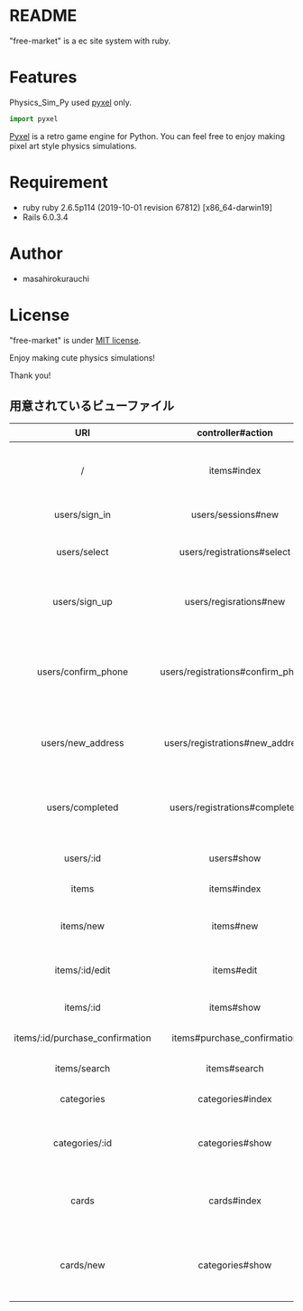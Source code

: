 # README

"free-market" is a ec site system with ruby.
 
 
# Features
 
Physics_Sim_Py used [pyxel](https://github.com/kitao/pyxel) only.
 
```python
import pyxel
```
[Pyxel](https://github.com/kitao/pyxel) is a retro game engine for Python.
You can feel free to enjoy making pixel art style physics simulations.
 
# Requirement
 
* ruby ruby 2.6.5p114 (2019-10-01 revision 67812) [x86_64-darwin19]
* Rails 6.0.3.4
 
# Author
 
* masahirokurauchi
 
# License
 
"free-market" is under [MIT license](https://en.wikipedia.org/wiki/MIT_License).
 
Enjoy making cute physics simulations!
 
Thank you!

## 用意されているビューファイル

|URI|controller#action|機能|
|:-:|:-:|:-:|
|/|items#index|トップページ(商品一覧)|
|users/sign_in|users/sessions#new|ログイン画面|
|users/select|users/registrations#select|新規登録方法の選択|
|users/sign_up|users/regisrations#new|新規登録フォーム(email)|
|users/confirm_phone|users/registrations#confirm_phone|新規登録フォーム(電話番号認証)|
|users/new_address|users/registrations#new_address|新規登録フォーム(住所)|
|users/completed|users/registrations#completed|新規登録フォーム(登録完了)|
|users/:id|users#show|マイページ|
|items|items#index|商品一覧|
|items/new|items#new|商品出品フォーム|
|items/:id/edit|items#edit|商品編集フォーム|
|items/:id|items#show|商品詳細|
|items/:id/purchase_confirmation|items#purchase_confirmation|購入確認|
|items/search|items#search|商品検索|
|categories|categories#index|カテゴリ一覧|
|categories/:id|categories#show|各カテゴリの商品一覧|
|cards|cards#index|クレジットカードの一覧|
|cards/new|categories#show|クレジットカードの登録フォーム|
